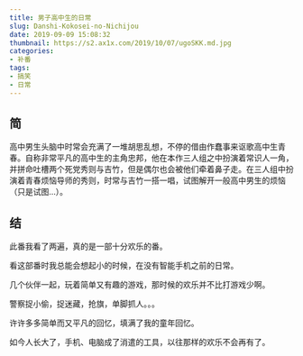 ```yaml
---
title: 男子高中生的日常
slug: Danshi-Kokosei-no-Nichijou
date: 2019-09-09 15:08:32
thumbnail: https://s2.ax1x.com/2019/10/07/ugoSKK.md.jpg
categories:
- 补番
tags:
- 搞笑
- 日常
---
```


## 简
高中男生头脑中时常会充满了一堆胡思乱想，不停的借由作蠢事来讴歌高中生青春。自称非常平凡的高中生的主角忠邦，他在本作三人组之中扮演着常识人一角，并拼命吐槽两个死党秀则与吉竹，但是偶尔也会被他们牵着鼻子走。在三人组中扮演着青春烦恼导师的秀则，时常与吉竹一搭一唱，试图解开一般高中男生的烦恼（只是试图…）。

## 结
此番我看了两遍，真的是一部十分欢乐的番。

看这部番时我总能会想起小的时候，在没有智能手机之前的日常。

几个伙伴一起，玩着简单又有趣的游戏，那时候的欢乐并不比打游戏少啊。

警察捉小偷，捉迷藏，抢旗，单脚抓人。。。

许许多多简单而又平凡的回忆，填满了我的童年回忆。

如今人长大了，手机、电脑成了消遣的工具，以往那样的欢乐不会再有了。

